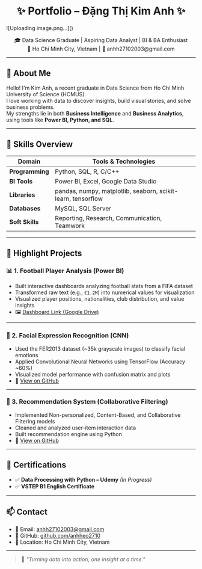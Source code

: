 <h1 align="center">✨ Portfolio – Đặng Thị Kim Anh ✨</h1>
![Uploading image.png…]()

<p align="center">
  🎓 Data Science Graduate | Aspiring Data Analyst | BI & BA Enthusiast<br>
  📍 Ho Chi Minh City, Vietnam | 📧 anhh27102003@gmail.com
</p>

---

## 📌 About Me

Hello! I'm Kim Anh, a recent graduate in Data Science from Ho Chi Minh University of Science (HCMUS).  
I love working with data to discover insights, build visual stories, and solve business problems.  
My strengths lie in both **Business Intelligence** and **Business Analytics**, using tools like **Power BI, Python, and SQL**.

---

## 🔎 Skills Overview

| Domain               | Tools & Technologies |
|---------------------|----------------------|
| **Programming**      | Python, SQL, R, C/C++ |
| **BI Tools**         | Power BI, Excel, Google Data Studio |
| **Libraries**        | pandas, numpy, matplotlib, seaborn, scikit-learn, tensorflow |
| **Databases**        | MySQL, SQL Server |
| **Soft Skills**      | Reporting, Research, Communication, Teamwork |

---

## 🧠 Highlight Projects

### 📊 1. Football Player Analysis (Power BI)

- Built interactive dashboards analyzing football stats from a FIFA dataset
- Transformed raw text (e.g., `€1.2M`) into numerical values for visualization
- Visualized player positions, nationalities, club distribution, and value insights
- 🖼️ [Dashboard Link (Google Drive)](https://drive.google.com/drive/folders/1LK_uvjss9FNfnwNrACuUkjj6yVD8a_Vc)

---

### 🤖 2. Facial Expression Recognition (CNN)

- Used the FER2013 dataset (~35k grayscale images) to classify facial emotions
- Applied Convolutional Neural Networks using TensorFlow (Accuracy ~60%)
- Visualized model performance with confusion matrix and plots
- 📁 [View on GitHub](https://github.com/anhheo2710/Fundamental-ML)

---

### 🎯 3. Recommendation System (Collaborative Filtering)

- Implemented Non-personalized, Content-Based, and Collaborative Filtering models
- Cleaned and analyzed user-item interaction data
- Built recommendation engine using Python
- 📁 [View on GitHub](https://github.com/anhheo2710/Recommendation-System)

---

## 🧾 Certifications

- ✅ **Data Processing with Python – Udemy** *(In Progress)*  
- ✅ **VSTEP B1 English Certificate**

---

## 📫 Contact

- 📧 Email: [anhh27102003@gmail.com](mailto:anhh27102003@gmail.com)  
- 🔗 GitHub: [github.com/anhheo2710](https://github.com/anhheo2710)  
- 📍 Location: Ho Chi Minh City, Vietnam  

---

> 💬 *"Turning data into action, one insight at a time."*
